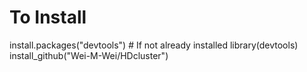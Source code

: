 # To Install
install.packages("devtools")  # If not already installed
library(devtools)
install_github("Wei-M-Wei/HDcluster")
